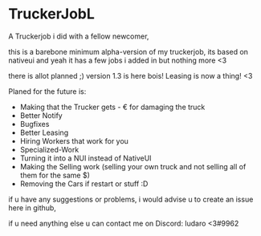 # TruckerJobL
 A Truckerjob i did with a fellow newcomer,


this is a barebone minimum alpha-version of my truckerjob, its based on nativeui and yeah it has a few jobs i added in but nothing more <3



there is allot planned ;)
version 1.3 is here bois!
Leasing is now a thing! <3


Planed for the future is:

- Making that the Trucker gets - € for damaging the truck
- Better Notify
- Bugfixes
- Better Leasing
- Hiring Workers that work for you
- Specialized-Work
- Turning it into a NUI instead of NativeUI
- Making the Selling work (selling your own truck and not selling all of them for the same $)
- Removing the Cars if restart or stuff :D


if u have any suggestions or problems, i would advise u to create an issue here in github,

if u need anything else u can contact me on Discord: ludaro <3#9962
